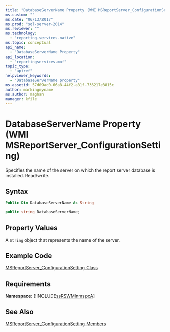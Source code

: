 ```yaml
---
title: "DatabaseServerName Property (WMI MSReportServer_ConfigurationSetting) | Microsoft Docs"
ms.custom: ""
ms.date: "06/13/2017"
ms.prod: "sql-server-2014"
ms.reviewer: ""
ms.technology: 
  - "reporting-services-native"
ms.topic: conceptual
api_name: 
  - "DatabaseServerName Property"
api_location: 
  - "reportingservices.mof"
topic_type: 
  - "apiref"
helpviewer_keywords: 
  - "DatabaseServerName property"
ms.assetid: 57d09ad0-66a8-44f2-a81f-736217e3815c
author: markingmyname
ms.author: maghan
manager: kfile
---
```

# DatabaseServerName Property (WMI MSReportServer_ConfigurationSetting)
  Specifies the name of the server on which the report server database is installed. Read/write.  
  
## Syntax  
  
```vb  
Public Dim DatabaseServerName As String  
```  
  
```csharp  
public string DatabaseServerName;  
```  
  
## Property Values  
 A `String` object that represents the name of the server.  
  
## Example Code  
 [MSReportServer_ConfigurationSetting Class](msreportserver-configurationsetting-class.md)  
  
## Requirements  
 **Namespace:** [!INCLUDE[ssRSWMInmspcA](../../includes/ssrswminmspca-md.md)]  
  
## See Also  
 [MSReportServer_ConfigurationSetting Members](msreportserver-configurationsetting-members.md)  
  
  
